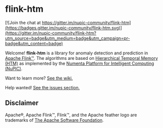# flink-htm

[![Join the chat at https://gitter.im/nupic-community/flink-htm](https://badges.gitter.im/nupic-community/flink-htm.svg)](https://gitter.im/nupic-community/flink-htm?utm_source=badge&utm_medium=badge&utm_campaign=pr-badge&utm_content=badge)

Welcome!  **flink-htm** is a library for anomaly detection and prediction in [Apache Flink™](http://flink.apache.org/).
The algorithms are based on [Hierarchical Temporal Memory (HTM)](http://numenta.org/#theory) as implemented by the [Numenta Platform for Intelligent Computing (NuPIC)](https://github.com/numenta/htm.java).

Want to learn more? [See the wiki.](https://github.com/nupic-community/flink-htm/wiki)

Help wanted!  [See the issues section.](https://github.com/nupic-community/flink-htm/issues)


## Disclaimer
Apache®, Apache Flink™, Flink™, and the Apache feather logo are trademarks of [The Apache Software Foundation](http://apache.org).